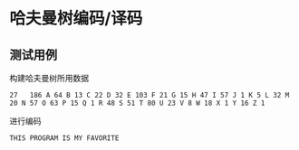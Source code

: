 # 哈夫曼树编码/译码

## 测试用例

构建哈夫曼树所用数据

```
27   186 A 64 B 13 C 22 D 32 E 103 F 21 G 15 H 47 I 57 J 1 K 5 L 32 M 20 N 57 O 63 P 15 Q 1 R 48 S 51 T 80 U 23 V 8 W 18 X 1 Y 16 Z 1
```

进行编码

```
THIS PROGRAM IS MY FAVORITE
```